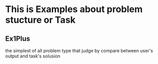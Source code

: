 # This is Examples about problem stucture or Task

## Ex1Plus
the simplest of all problem type that judge by compare between user's output and task's solusion